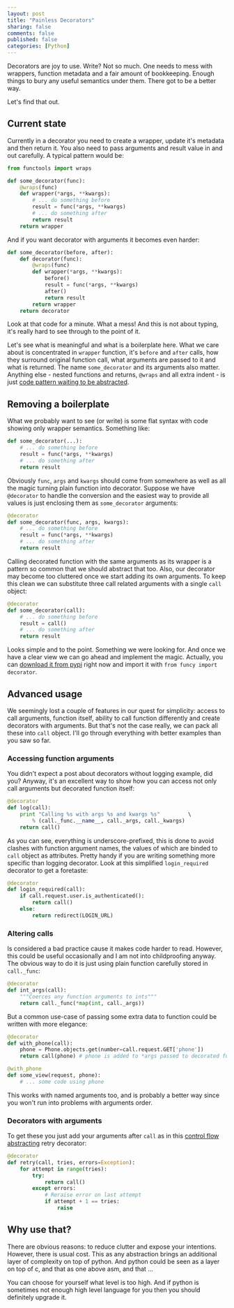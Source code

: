 ```yaml
---
layout: post
title: "Painless Decorators"
sharing: false
comments: false
published: false
categories: [Python]
---
```



Decorators are joy to use. Write? Not so much. One needs to mess with wrappers, function metadata and a fair amount of bookkeeping. Enough things to bury any useful semantics under them. There got to be a better way.

Let's find that out.

<!--more-->


## Current state

Currently in a decorator you need to create a wrapper, update it's metadata and then return it. You also need to pass arguments and result value in and out carefully. A typical pattern would be:


``` python
from functools import wraps

def some_decorator(func):
    @wraps(func)
    def wrapper(*args, **kwargs):
        # ... do something before
        result = func(*args, **kwargs)
        # ... do something after
        return result
    return wrapper
```

And if you want decorator with arguments it becomes even harder:

``` python
def some_decorator(before, after):
    def decorator(func):
        @wraps(func)
        def wrapper(*args, **kwargs):
            before()
            result = func(*args, **kwargs)
            after()
            return result
        return wrapper
    return decorator
```

Look at that code for a minute. What a mess! And this is not about typing, it's really hard to see through to the point of it.

Let's see what is meaningful and what is a boilerplate here. What we care about is concentrated in `wrapper` function, it's `before` and `after` calls, how they surround original function call, what arguments are passed to it and what is returned. The name `some_decorator` and its arguments also matter. Anything else - nested functions and returns, `@wraps` and all extra indent - is just [code pattern waiting to be abstracted][acf].


## Removing a boilerplate

What we probably want to see (or write) is some flat syntax with code showing only wrapper semantics. Something like:

``` python
def some_decorator(...):
    # ... do something before
    result = func(*args, **kwargs)
    # ... do something after
    return result
```

Obviously `func`, `args` and `kwargs` should come from somewhere as well as all the magic turning plain function into decorator. Suppose we have `@decorator` to handle the conversion and the easiest way to provide all values is just enclosing them as `some_decorator` arguments:

``` python
@decorator
def some_decorator(func, args, kwargs):
    # ... do something before
    result = func(*args, **kwargs)
    # ... do something after
    return result
```

Calling decorated function with the same arguments as its wrapper is a pattern so common that we should abstract that too. Also, our decorator may become too cluttered once we start adding its own arguments. To keep this clean we can substitute three call related arguments with a single `call` object:

``` python
@decorator
def some_decorator(call):
    # ... do something before
    result = call()
    # ... do something after
    return result
```

Looks simple and to the point. Something we were looking for. And once we have a clear view we can go ahead and implement the magic. Actually, you can [download it from pypi][funcy-pypi] right now and import it with `from funcy import decorator`.


## Advanced usage

We seemingly lost a couple of features in our quest for simplicity: access to call arguments, function itself, ability to call function differently and create decorators with arguments. But that's not the case really, we can pack all these into `call` object. I'll go through everything with better examples than you saw so far.


### Accessing function arguments

You didn't expect a post about decorators without logging example, did you? Anyway, it's an excellent way to show how you can access not only call arguments but decorated function itself:

``` python
@decorator
def log(call):
    print "Calling %s with args %s and kwargs %s"         \
        % (call._func.__name__, call._args, call._kwargs)
    return call()
```

As you can see, everything is underscore-prefixed, this is done to avoid clashes with function argument names, the values of which are binded to `call` object as attributes. Pretty handy if you are writing something more specific than logging decorator. Look at this simplified `login_required` decorator to get a foretaste:

``` python
@decorator
def login_required(call):
    if call.request.user.is_authenticated():
        return call()
    else:
        return redirect(LOGIN_URL)
```


### Altering calls

Is considered a bad practice cause it makes code harder to read. However, this could be useful occasionally and I am not into childproofing anyway. The obvious way to do it is just using plain function carefully stored in `call._func`:

``` python
@decorator
def int_args(call):
    """Coerces any function arguments to ints"""
    return call._func(*map(int, call._args))
```

But a common use-case of passing some extra data to function could be written with more elegance:

``` python
@decorator
def with_phone(call):
    phone = Phone.objects.get(number=call.request.GET['phone'])
    return call(phone) # phone is added to *args passed to decorated function

@with_phone
def some_view(request, phone):
    # ... some code using phone
```

This works with named arguments too, and is probably a better way since you won't run into problems with arguments order.


### Decorators with arguments

To get these you just add your arguments after `call` as in this [control flow abstracting][acf] retry decorator:

``` python
@decorator
def retry(call, tries, errors=Exception):
    for attempt in range(tries):
        try:
            return call()
        except errors:
            # Reraise error on last attempt
            if attempt + 1 == tries:
                raise
```


## Why use that?

There are obvious reasons: to reduce clutter and expose your intentions. However, there is usual cost. This as any abstraction brings an additional layer of complexity on top of python. And python could be seen as a layer on top of c, and that as one above asm, and that ...

You can choose for yourself what level is too high. And if python is sometimes not enough high level language for you then you should definitely upgrade it.


[acf]: http://hackflow.com/blog/2013/10/08/abstracting-control-flow/
[funcy-pypi]: https://pypi.python.org/pypi/funcy
